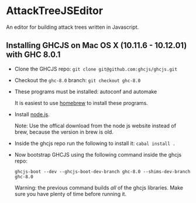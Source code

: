 # AttackTreeJSEditor
An editor for building attack trees written in Javascript.

Installing GHCJS on Mac OS X (10.11.6 - 10.12.01) with GHC 8.0.1 
----------------------------------------------------------------

- Clone the GHCJS repo: ``git clone git@github.com:ghcjs/ghcjs.git``

- Checkout the ``ghc-8.0`` branch: ``git checkout ghc-8.0``

- These programs must be installed: autoconf and automake

  It is easiest to use [homebrew](https://brew.sh/) to install these programs.

- Install [node.js](https://nodejs.org/en/download/).

  Note: Use the offical download from the node js website instead of brew, because the version in brew is old.

- Inside the ghcjs repo run the following to install it: ``cabal install .``

- Now bootstrap GHCJS using the following command inside the ghcjs repo:

  ``ghcjs-boot --dev --ghcjs-boot-dev-branch ghc-8.0 --shims-dev-branch ghc-8.0``

  Warning: the previous command builds *all* of the ghcjs libraries.  Make sure you have plenty of time before running it.